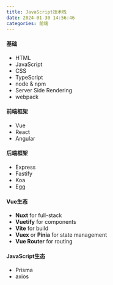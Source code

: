 ```yaml
---
title: JavaScript技术栈
date: 2024-01-30 14:56:46
categories: 前端
---
```


#### 基础
- HTML
- JavaScript
- CSS
- TypeScript
- node & npm
- Server Side Rendering
- webpack

#### 前端框架
- Vue
- React
- Angular

#### 后端框架
- Express
- Fastify
- Koa
- Egg

#### Vue生态
- **Nuxt** for full-stack
- **Vuetify** for components
- **Vite** for build
- **Vuex** or **Pinia** for state management
- **Vue Router** for routing

#### JavaScript生态
- Prisma
- axios